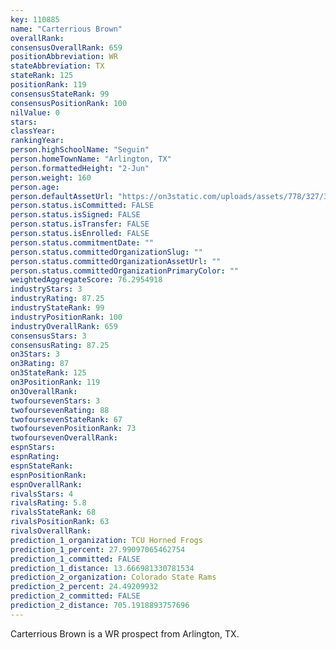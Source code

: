 ```yaml
---
key: 110885
name: "Carterrious Brown"
overallRank: 
consensusOverallRank: 659
positionAbbreviation: WR
stateAbbreviation: TX
stateRank: 125
positionRank: 119
consensusStateRank: 99
consensusPositionRank: 100
nilValue: 0
stars: 
classYear: 
rankingYear: 
person.highSchoolName: "Seguin"
person.homeTownName: "Arlington, TX"
person.formattedHeight: "2-Jun"
person.weight: 160
person.age: 
person.defaultAssetUrl: "https://on3static.com/uploads/assets/778/327/327778.png"
person.status.isCommitted: FALSE
person.status.isSigned: FALSE
person.status.isTransfer: FALSE
person.status.isEnrolled: FALSE
person.status.commitmentDate: ""
person.status.committedOrganizationSlug: ""
person.status.committedOrganizationAssetUrl: ""
person.status.committedOrganizationPrimaryColor: ""
weightedAggregateScore: 76.2954918
industryStars: 3
industryRating: 87.25
industryStateRank: 99
industryPositionRank: 100
industryOverallRank: 659
consensusStars: 3
consensusRating: 87.25
on3Stars: 3
on3Rating: 87
on3StateRank: 125
on3PositionRank: 119
on3OverallRank: 
twofoursevenStars: 3
twofoursevenRating: 88
twofoursevenStateRank: 67
twofoursevenPositionRank: 73
twofoursevenOverallRank: 
espnStars: 
espnRating: 
espnStateRank: 
espnPositionRank: 
espnOverallRank: 
rivalsStars: 4
rivalsRating: 5.8
rivalsStateRank: 68
rivalsPositionRank: 63
rivalsOverallRank: 
prediction_1_organization: TCU Horned Frogs
prediction_1_percent: 27.99097065462754
prediction_1_committed: FALSE
prediction_1_distance: 13.666981330781534
prediction_2_organization: Colorado State Rams
prediction_2_percent: 24.49209932
prediction_2_committed: FALSE
prediction_2_distance: 705.1918893757696
---
```

Carterrious Brown is a WR prospect from Arlington, TX.